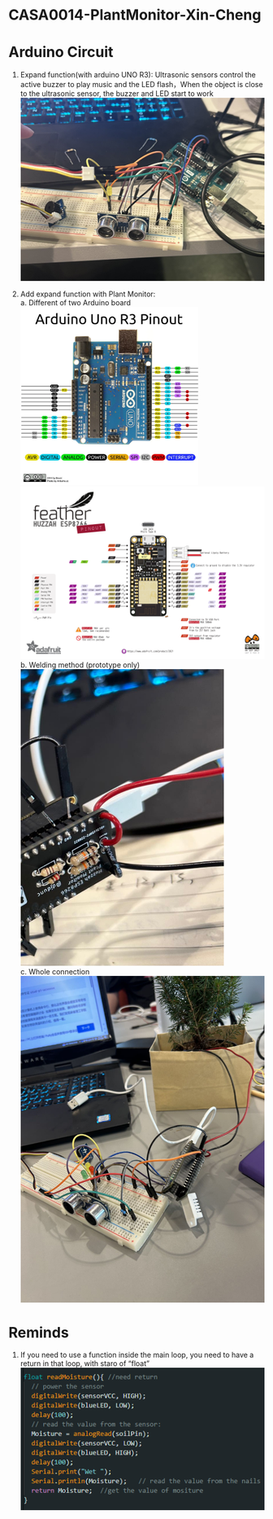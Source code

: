 # CASA0014-PlantMonitor-Xin-Cheng

# Arduino Circuit
1. Expand function(with arduino UNO R3): Ultrasonic sensors control the active buzzer to play music and the LED flash，When the object is close to the ultrasonic sensor, the buzzer and LED start to work<br>
<img src="https://github.com/zczqxc5/CASA0014-plant-monitor-Xin-Cheng/blob/main/pictures/598b7b9bd06c72aa865ef5839df9fe1.jpg" width="500px"><br>

2. Add expand function with Plant Monitor: <br>
a. Different of two Arduino board <br>
<img src="https://github.com/zczqxc5/CASA0014-plant-monitor-Xin-Cheng/blob/main/pictures/37b0e000830f1fdc959db474eea3fc8.png" width="350px"> <img src="https://github.com/zczqxc5/CASA0014-plant-monitor-Xin-Cheng/blob/main/pictures/b0fc1a147b849f3fdf48bb5e58b6b69.png" width="550px"><br>
b. Welding method (prototype only)<br>
<img src="https://github.com/zczqxc5/CASA0014-plant-monitor-Xin-Cheng/blob/main/pictures/195559164985fe32466b3c4b619cec1.jpg" width="400px"><br>
c. Whole connection<br>
<img src="https://github.com/zczqxc5/CASA0014-plant-monitor-Xin-Cheng/blob/main/pictures/7a7cc263fc17feafa366a0c61c7ca0d.jpg" width="500px"><br>


# Reminds
1. If you need to use a function inside the main loop, you need to have a return in that loop, with staro of “float”<br>
   <img src="https://github.com/zczqxc5/CASA0014-plant-monitor-Xin-Cheng/blob/main/pictures/image.png" width="500px">


